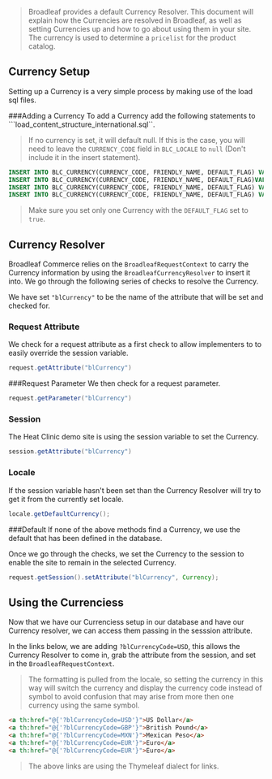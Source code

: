 > Broadleaf provides a default Currency Resolver. This document will explain how the Currencies are resolved in Broadleaf, as well as setting Currencies up and how to go about using them in your site.
> The currency is used to determine a ```pricelist``` for the product catalog.

## <a name="wiki-currency-setup" />Currency Setup
Setting up a Currency is a very simple process by making use of the load sql files.


###Adding a Currency
To add a Currency add the following statements to ```load_content_structure_international.sql``. 

> If no currency is set, it will default null. If this is the case, you will need to leave the ```CURRENCY_CODE``` field in ```BLC_LOCALE``` to ```null``` (Don't include it in the insert statement).

```sql
INSERT INTO BLC_CURRENCY(CURRENCY_CODE, FRIENDLY_NAME, DEFAULT_FLAG) VALUES('USD', 'US Dollar', true);
INSERT INTO BLC_CURRENCY(CURRENCY_CODE, FRIENDLY_NAME, DEFAULT_FLAG)VALUES('EUR', 'EURO Dollar', false);
INSERT INTO BLC_CURRENCY(CURRENCY_CODE, FRIENDLY_NAME, DEFAULT_FLAG) VALUES('GBP', 'GB Pound', false);
INSERT INTO BLC_CURRENCY(CURRENCY_CODE, FRIENDLY_NAME, DEFAULT_FLAG) VALUES('MXN', 'Mexican Peso', false);
```

> Make sure you set only one Currency with the ```DEFAULT_FLAG``` set to ```true```.


## <a name="wiki-Currency-resolver" />Currency Resolver 
Broadleaf Commerce relies on the ```BroadleafRequestContext``` to carry the Currency information by using the ```BroadleafCurrencyResolver``` to insert it into. We go through the following series of checks to resolve the Currency.

We have set ```"blCurrency"``` to be the name of the attribute that will be set and checked for.

### Request Attribute
We check for a request attribute as a first check to allow implementers to to easily override the session variable.

```java
request.getAttribute("blCurrency")
```

###Request Parameter
We then check for a request parameter.

```java
request.getParameter("blCurrency")
```

### Session
The Heat Clinic demo site is using the session variable to set the Currency.

```java
session.getAttribute("blCurrency")
```

### Locale
If the session variable hasn't been set than the Currency Resolver will try to get it from the currently set locale.

```java
locale.getDefaultCurrency();
```

###Default
If none of the above methods find a Currency, we use the default that has been defined in the database.

Once we go through the checks, we set the Currency to the session to enable the site to remain in the selected Currency.

```java
request.getSession().setAttribute("blCurrency", Currency);
```

## <a name="wiki-Currenciess" />Using the Currenciess  

Now that we have our Currenciess setup in our database and have our Currency resolver, we can access them passing in the sesssion attribute.

In the links below, we are adding ```?blCurrencyCode=USD```, this allows the Currency Resolver to come in, grab the attribute from the session, and set in the ```BroadleafRequestContext```.

> The formatting is pulled from the locale, so setting the currency in this way will switch the currency and display the currency code instead of symbol to avoid confusion that may arise from more then one currency using the same symbol.


```html
<a th:href="@{'?blCurrencyCode=USD'}">US Dollar</a>
<a th:href="@{'?blCurrencyCode=GBP'}">British Pound</a>
<a th:href="@{'?blCurrencyCode=MXN'}">Mexican Peso</a>
<a th:href="@{'?blCurrencyCode=EUR'}">Euro</a>
<a th:href="@{'?blCurrencyCode=EUR'}">Euro</a>
```
> The above links are using the Thymeleaf dialect for links.
